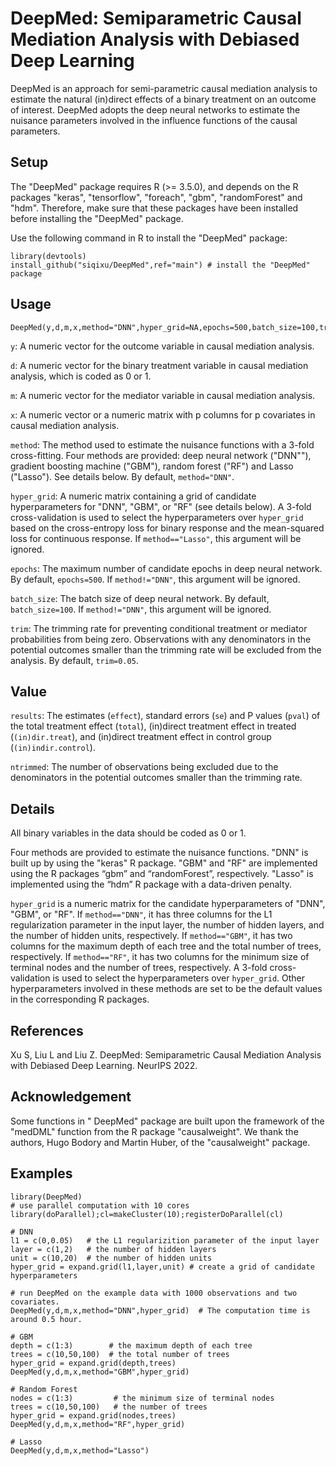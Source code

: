 # DeepMed: Semiparametric Causal Mediation Analysis with Debiased Deep Learning
DeepMed is an approach for semi-parametric causal mediation analysis to estimate the natural (in)direct effects of a binary treatment on an outcome of interest. DeepMed adopts the deep neural networks to estimate the nuisance parameters involved in the influence functions of the causal parameters.


## Setup
The "DeepMed" package requires R (>= 3.5.0), and depends on the R packages "keras", "tensorflow", "foreach", "gbm", "randomForest" and "hdm". Therefore, make sure that these packages have been installed before installing the "DeepMed" package.

Use the following command in R to install the "DeepMed" package:
```
library(devtools)
install_github("siqixu/DeepMed",ref="main") # install the "DeepMed" package
```

## Usage
```
DeepMed(y,d,m,x,method="DNN",hyper_grid=NA,epochs=500,batch_size=100,trim=0.05)
```
`y`: A numeric vector for the outcome variable in causal mediation analysis.

`d`: A numeric vector for the binary treatment variable in causal mediation analysis, which is coded as 0 or 1.

`m`: A numeric vector for the mediator variable in causal mediation analysis.

`x`: A numeric vector or a numeric matrix with p columns for p covariates in causal mediation analysis.

`method`: The method used to estimate the nuisance functions with a 3-fold cross-fitting. Four methods are provided: deep neural network ("DNN""), gradient boosting machine ("GBM"), random forest ("RF") and Lasso ("Lasso"). See details below. By default, `method="DNN"`.

`hyper_grid`: A numeric matrix containing a grid of candidate hyperparameters for "DNN", "GBM", or "RF" (see details below). A 3-fold cross-validation is used to select the hyperparameters over `hyper_grid` based on the cross-entropy loss for binary response and the mean-squared loss for continuous response. If `method=="Lasso"`, this argument will be ignored.

`epochs`: The maximum number of candidate epochs in deep neural network. By default, `epochs=500`. If `method!="DNN"`, this argument will be ignored.

`batch_size`: The batch size of deep neural network. By default, `batch_size=100`. If `method!="DNN"`, this argument will be ignored.
  
`trim`: The trimming rate for preventing conditional treatment or mediator probabilities from being zero. Observations with any denominators in the potential outcomes smaller than the trimming rate will be excluded from the analysis. By default, `trim=0.05`.

## Value
`results`: The estimates (`effect`), standard errors (`se`) and P values (`pval`) of the total treatment effect (`total`), (in)direct treatment effect in treated (`(in)dir.treat`), and (in)direct treatment effect in control group (`(in)indir.control`).
 
`ntrimmed`: The number of observations being excluded due to the denominators in the potential outcomes smaller than the trimming rate. 


## Details
All binary variables in the data should be coded as 0 or 1.

Four methods are provided to estimate the nuisance functions. "DNN" is built up by using the "keras" R package. "GBM" and "RF" are implemented using the R packages “gbm” and “randomForest”, respectively. "Lasso" is implemented using the “hdm” R package with a data-driven penalty.

`hyper_grid` is a numeric matrix for the candidate hyperparameters of "DNN", "GBM", or "RF". If `method=="DNN"`, it has three columns for the L1 regularization parameter in the input layer, the number of hidden layers, and the number of hidden units, respectively. If `method=="GBM"`, it has two columns for the maximum depth of each tree and the total number of trees, respectively. If `method=="RF"`, it has two columns for the minimum size of terminal nodes and the number of trees, respectively. A 3-fold cross-validation is used to select the hyperparameters over `hyper_grid`. Other hyperparameters involved in these methods are set to be the default values in the corresponding R packages.


## References
Xu S, Liu L and Liu Z. DeepMed: Semiparametric Causal Mediation Analysis with Debiased Deep Learning. NeurIPS 2022.


## Acknowledgement
Some functions in " DeepMed" package are built upon the framework of the "medDML" function from the R package "causalweight". We thank the authors, Hugo Bodory and Martin Huber, of the "causalweight" package.


## Examples
```
library(DeepMed)
# use parallel computation with 10 cores
library(doParallel);cl=makeCluster(10);registerDoParallel(cl)

# DNN
l1 = c(0,0.05)   # the L1 regularizition parameter of the input layer
layer = c(1,2)   # the number of hidden layers
unit = c(10,20)  # the number of hidden units
hyper_grid = expand.grid(l1,layer,unit) # create a grid of candidate hyperparameters

# run DeepMed on the example data with 1000 observations and two covariates.
DeepMed(y,d,m,x,method="DNN",hyper_grid)  # The computation time is around 0.5 hour.

# GBM
depth = c(1:3)        # the maximum depth of each tree
trees = c(10,50,100)  # the total number of trees
hyper_grid = expand.grid(depth,trees)
DeepMed(y,d,m,x,method="GBM",hyper_grid)

# Random Forest
nodes = c(1:3)         # the minimum size of terminal nodes
trees = c(10,50,100)   # the number of trees
hyper_grid = expand.grid(nodes,trees)
DeepMed(y,d,m,x,method="RF",hyper_grid)

# Lasso
DeepMed(y,d,m,x,method="Lasso")
```

  
  
   
